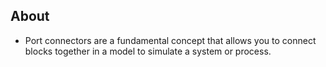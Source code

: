 ## About

-  Port connectors are a fundamental concept that allows you to connect blocks together in a model to simulate a system or process.